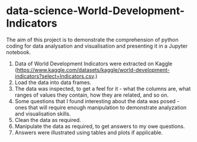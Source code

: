 # data-science-World-Development-Indicators

The aim of this project is to demonstrate the comprehension of python coding for data analysation and visualisation and presenting it in a Jupyter notebook.


1. Data of World Development Indicators were extracted on Kaggle (https://www.kaggle.com/datasets/kaggle/world-development-indicators?select=Indicators.csv.)
2. Load the data into data frames.
3. The data was inspected, to get a feel for it - what the columns are, what ranges of values they contain, how they are related, and so on.
4. Some questions that I found interesting about the data was posed - ones that will require enough manipulation to demonstrate analyzation and visualisation skills.
5. Clean the data as required.
6. Manipulate the data as required, to get answers to my owe questions.
7. Answers were illustrated using tables and plots if applicable. 
